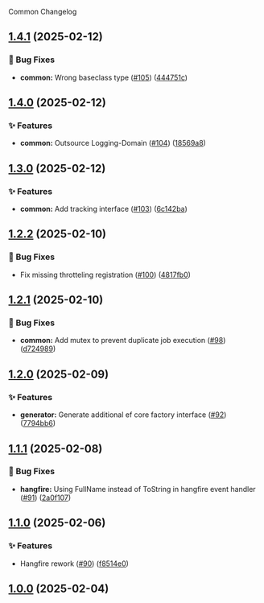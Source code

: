 Common Changelog
<a name="1.4.1"></a>
## [1.4.1](https://www.github.com/SaveApis/SaveApis.Core/releases/tag/v1.4.1) (2025-02-12)

### 🐛 Bug Fixes

* **common:** Wrong baseclass type ([#105](https://www.github.com/SaveApis/SaveApis.Core/issues/105)) ([444751c](https://www.github.com/SaveApis/SaveApis.Core/commit/444751c0b43502153ae7fae5c353509bf8ac787a))

<a name="1.4.0"></a>
## [1.4.0](https://www.github.com/SaveApis/SaveApis.Core/releases/tag/v1.4.0) (2025-02-12)

### ✨ Features

* **common:** Outsource Logging-Domain ([#104](https://www.github.com/SaveApis/SaveApis.Core/issues/104)) ([18569a8](https://www.github.com/SaveApis/SaveApis.Core/commit/18569a8e0c58d35cf5d2c36cad7a4ab6f3816dac))

<a name="1.3.0"></a>
## [1.3.0](https://www.github.com/SaveApis/SaveApis.Core/releases/tag/v1.3.0) (2025-02-12)

### ✨ Features

* **common:** Add tracking interface ([#103](https://www.github.com/SaveApis/SaveApis.Core/issues/103)) ([6c142ba](https://www.github.com/SaveApis/SaveApis.Core/commit/6c142ba62042f96886e31d86c3b5e61a022d3c8e))

<a name="1.2.2"></a>
## [1.2.2](https://www.github.com/SaveApis/SaveApis.Core/releases/tag/v1.2.2) (2025-02-10)

### 🐛 Bug Fixes

* Fix missing throtteling registration ([#100](https://www.github.com/SaveApis/SaveApis.Core/issues/100)) ([4817fb0](https://www.github.com/SaveApis/SaveApis.Core/commit/4817fb0b111f807b164530d69ff0338024431400))

<a name="1.2.1"></a>
## [1.2.1](https://www.github.com/SaveApis/SaveApis.Core/releases/tag/v1.2.1) (2025-02-10)

### 🐛 Bug Fixes

* **common:** Add mutex to prevent duplicate job execution ([#98](https://www.github.com/SaveApis/SaveApis.Core/issues/98)) ([d724989](https://www.github.com/SaveApis/SaveApis.Core/commit/d72498913dbf1495021ba9f87b4544286b744011))

<a name="1.2.0"></a>
## [1.2.0](https://www.github.com/SaveApis/SaveApis.Core/releases/tag/v1.2.0) (2025-02-09)

### ✨ Features

* **generator:** Generate additional ef core factory interface ([#92](https://www.github.com/SaveApis/SaveApis.Core/issues/92)) ([7794bb6](https://www.github.com/SaveApis/SaveApis.Core/commit/7794bb6e7c88017020d48cb472ca28ea098e389e))

<a name="1.1.1"></a>
## [1.1.1](https://www.github.com/SaveApis/SaveApis.Core/releases/tag/v1.1.1) (2025-02-08)

### 🐛 Bug Fixes

* **hangfire:** Using FullName instead of ToString in hangfire event handler ([#91](https://www.github.com/SaveApis/SaveApis.Core/issues/91)) ([2a0f107](https://www.github.com/SaveApis/SaveApis.Core/commit/2a0f107d829cdc4220dc345ae079d9bc3bba8384))

<a name="1.1.0"></a>
## [1.1.0](https://www.github.com/SaveApis/SaveApis.Core/releases/tag/v1.1.0) (2025-02-06)

### ✨ Features

* Hangfire rework ([#90](https://www.github.com/SaveApis/SaveApis.Core/issues/90)) ([f8514e0](https://www.github.com/SaveApis/SaveApis.Core/commit/f8514e0fbf065deb63e335c231d87c4bb791a549))

<a name="1.0.0"></a>
## [1.0.0](https://www.github.com/SaveApis/SaveApis.Core/releases/tag/v1.0.0) (2025-02-04)

